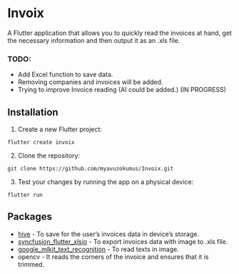 # Invoix

A Flutter application that allows you to quickly read the invoices at hand, get the necessary information and then output it as an .xls file.

### TODO: 
- Add Excel function to save data.
- Removing companies and invoices will be added.
- Trying to improve Invoice reading (AI could be added.) (IN PROGRESS)

## Installation

1. Create a new Flutter project:
```
flutter create invoix
```

2. Clone the repository:
```
git clone https://github.com/myavuzokumus/Invoix.git
```

3. Test your changes by running the app on a physical device:
```
flutter run
```

## Packages

- [hive](https://pub.dev/packages/hive) - To save for the user’s invoices data in device’s storage.
- [syncfusion_flutter_xlsio](https://pub.dev/packages/syncfusion_flutter_xlsio) - To export invoices data with image to .xls file.
- [google_mlkit_text_recognition](https://pub.dev/packages/google_mlkit_text_recognition) - To read texts in image.
- opencv - It reads the corners of the invoice and ensures that it is trimmed.
